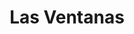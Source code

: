 ---
title: Las Ventanas
phone: (408) 265-9300
website: http://www.caremgt.com/las-ventanas.html
management: CA Real Estate Management Corp.
tags: []
---